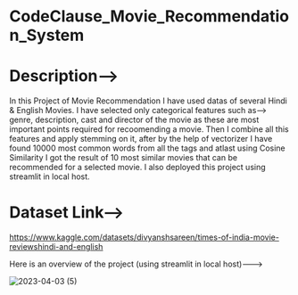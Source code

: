 # CodeClause_Movie_Recommendation_System
# Description-->
In this Project of Movie Recommendation I have used datas of several Hindi & English Movies. I have selected only categorical features such as--> genre, description, cast and director of the movie as these are most important points required for recoomending a movie. Then I combine all this features and apply stemming on it, after by the help of vectorizer I have found 10000 most common words from all the tags and atlast using Cosine Similarity I got the result of 10 most similar movies that can be recommended for a selected movie. I also deployed this project using streamlit in local host.

# Dataset Link--> 
https://www.kaggle.com/datasets/divyanshsareen/times-of-india-movie-reviewshindi-and-english

Here is an overview of the project (using streamlit in local host)--->

![2023-04-03 (5)](https://user-images.githubusercontent.com/98828838/230103775-2c38f997-43e7-48e7-a502-5432514684a8.png)

